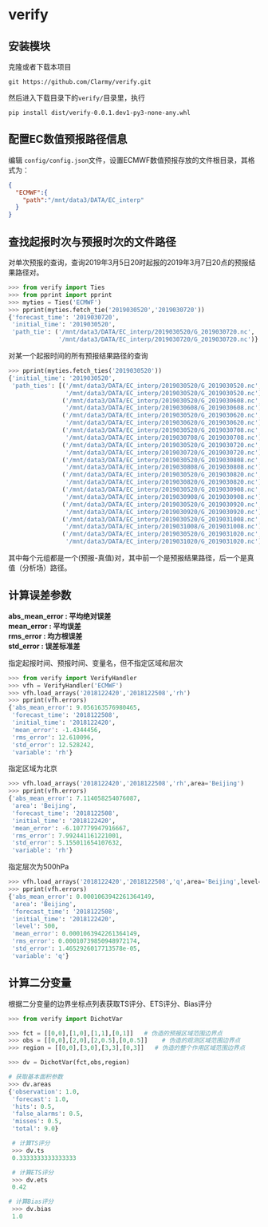 # verify

## 安装模块
克隆或者下载本项目  

`git https://github.com/Clarmy/verify.git`

然后进入下载目录下的`verify/`目录里，执行   

`pip install dist/verify-0.0.1.dev1-py3-none-any.whl`


## 配置EC数值预报路径信息
编辑 `config/config.json`文件，设置ECMWF数值预报存放的文件根目录，其格式为：
```json
{
  "ECMWF":{
    "path":"/mnt/data3/DATA/EC_interp"
  }
}
```

## 查找起报时次与预报时次的文件路径
对单次预报的查询，查询2019年3月5日20时起报的2019年3月7日20点的预报结果路径对。
```python
>>> from verify import Ties
>>> from pprint import pprint
>>> myties = Ties('ECMWF')
>>> pprint(myties.fetch_tie('2019030520','2019030720'))
{'forecast_time': '2019030720',
 'initial_time': '2019030520',
 'path_tie': ('/mnt/data3/DATA/EC_interp/2019030520/G_2019030720.nc',
              '/mnt/data3/DATA/EC_interp/2019030720/G_2019030720.nc')}
```

对某一个起报时间的所有预报结果路径的查询
```python
>>> pprint(myties.fetch_ties('2019030520'))
{'initial_time': '2019030520',
 'path_ties': [('/mnt/data3/DATA/EC_interp/2019030520/G_2019030520.nc',
                '/mnt/data3/DATA/EC_interp/2019030520/G_2019030520.nc'),
               ('/mnt/data3/DATA/EC_interp/2019030520/G_2019030608.nc',
                '/mnt/data3/DATA/EC_interp/2019030608/G_2019030608.nc'),
               ('/mnt/data3/DATA/EC_interp/2019030520/G_2019030620.nc',
                '/mnt/data3/DATA/EC_interp/2019030620/G_2019030620.nc'),
               ('/mnt/data3/DATA/EC_interp/2019030520/G_2019030708.nc',
                '/mnt/data3/DATA/EC_interp/2019030708/G_2019030708.nc'),
               ('/mnt/data3/DATA/EC_interp/2019030520/G_2019030720.nc',
                '/mnt/data3/DATA/EC_interp/2019030720/G_2019030720.nc'),
               ('/mnt/data3/DATA/EC_interp/2019030520/G_2019030808.nc',
                '/mnt/data3/DATA/EC_interp/2019030808/G_2019030808.nc'),
               ('/mnt/data3/DATA/EC_interp/2019030520/G_2019030820.nc',
                '/mnt/data3/DATA/EC_interp/2019030820/G_2019030820.nc'),
               ('/mnt/data3/DATA/EC_interp/2019030520/G_2019030908.nc',
                '/mnt/data3/DATA/EC_interp/2019030908/G_2019030908.nc'),
               ('/mnt/data3/DATA/EC_interp/2019030520/G_2019030920.nc',
                '/mnt/data3/DATA/EC_interp/2019030920/G_2019030920.nc'),
               ('/mnt/data3/DATA/EC_interp/2019030520/G_2019031008.nc',
                '/mnt/data3/DATA/EC_interp/2019031008/G_2019031008.nc'),
               ('/mnt/data3/DATA/EC_interp/2019030520/G_2019031020.nc',
                '/mnt/data3/DATA/EC_interp/2019031020/G_2019031020.nc')]}
```
其中每个元组都是一个(预报-真值)对，其中前一个是预报结果路径，后一个是真值（分析场）路径。

## 计算误差参数

**abs_mean_error : 平均绝对误差**   
**mean_error : 平均误差**   
**rms_error : 均方根误差**   
**std_error : 误差标准差**   

指定起报时间、预报时间、变量名，但不指定区域和层次
```python
>>> from verify import VerifyHandler
>>> vfh = VerifyHandler('ECMWF')
>>> vfh.load_arrays('2018122420','2018122508','rh')
>>> pprint(vfh.errors)
{'abs_mean_error': 9.056163576980465,
 'forecast_time': '2018122508',
 'initial_time': '2018122420',
 'mean_error': -1.4344456,
 'rms_error': 12.610096,
 'std_error': 12.528242,
 'variable': 'rh'}
```
指定区域为北京
```python
>>> vfh.load_arrays('2018122420','2018122508','rh',area='Beijing')
>>> pprint(vfh.errors)
{'abs_mean_error': 7.114058254076087,
 'area': 'Beijing',
 'forecast_time': '2018122508',
 'initial_time': '2018122420',
 'mean_error': -6.107779947916667,
 'rms_error': 7.992441161221001,
 'std_error': 5.155011654107632,
 'variable': 'rh'}
```
指定层次为500hPa
```python
>>> vfh.load_arrays('2018122420','2018122508','q',area='Beijing',level=500)
>>> pprint(vfh.errors)
{'abs_mean_error': 0.0001063942261364149,
 'area': 'Beijing',
 'forecast_time': '2018122508',
 'initial_time': '2018122420',
 'level': 500,
 'mean_error': 0.0001063942261364149,
 'rms_error': 0.00010739850948972174,
 'std_error': 1.4652926017713578e-05,
 'variable': 'q'}
```

## 计算二分变量

根据二分变量的边界坐标点列表获取TS评分、ETS评分、Bias评分

```python
>>> from verify import DichotVar

>>> fct = [[0,0],[1,0],[1,1],[0,1]]   # 伪造的预报区域范围边界点
>>> obs = [[0,0],[2,0],[2,0.5],[0,0.5]]    # 伪造的观测区域范围边界点
>>> region = [[0,0],[3,0],[3,3],[0,3]]   # 伪造的整个作用区域范围边界点

>>> dv = DichotVar(fct,obs,region)

# 获取基本面积参数
>>> dv.areas
{'observation': 1.0,
 'forecast': 1.0,
 'hits': 0.5,
 'false_alarms': 0.5,
 'misses': 0.5,
 'total': 9.0}

 # 计算TS评分
 >>> dv.ts
 0.3333333333333333

 # 计算ETS评分
 >>> dv.ets
 0.42

# 计算Bias评分
 >>> dv.bias
 1.0
```
